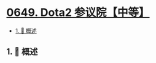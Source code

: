 # [0649. Dota2 参议院【中等】](https://github.com/Tdahuyou/TNotes.leetcode/tree/main/notes/0649.%20Dota2%20%E5%8F%82%E8%AE%AE%E9%99%A2%E3%80%90%E4%B8%AD%E7%AD%89%E3%80%91)

<!-- region:toc -->

- [1. 📝 概述](#1--概述)

<!-- endregion:toc -->

## 1. 📝 概述
